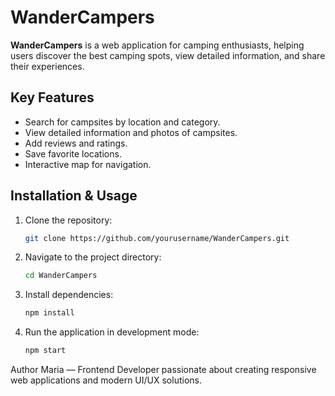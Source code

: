 # WanderCampers

**WanderCampers** is a web application for camping enthusiasts, helping users discover the best camping spots, view detailed information, and share their experiences.

## Key Features
- Search for campsites by location and category.  
- View detailed information and photos of campsites.  
- Add reviews and ratings.  
- Save favorite locations.  
- Interactive map for navigation.  

## Installation & Usage
1. Clone the repository:  
   ```sh
   git clone https://github.com/yourusername/WanderCampers.git
2. Navigate to the project directory:
   ```sh
   cd WanderCampers
3. Install dependencies:
   ```sh
   npm install
4. Run the application in development mode:
   ```sh
   npm start

Author
Maria — Frontend Developer passionate about creating responsive web applications and modern UI/UX solutions.
